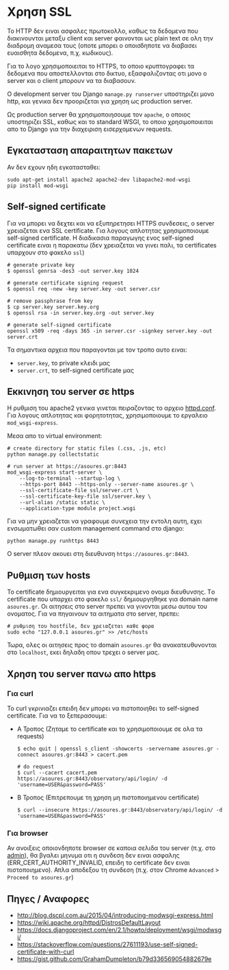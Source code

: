 # Χρηση SSL

Το HTTP δεν ειναι ασφαλες πρωτοκολλο, καθως τα δεδομενα που διακινουνται μεταξυ client και server φαινονται ως plain text σε ολη την διαδρομη αναμεσα τους (οποτε μπορει ο οποισδηποτε να διαβασει ευαισθητα δεδομενα, π.χ. κωδικους).

Για το λογο χρησιμοποιειται το HTTPS, το οποιο κρυπτογραφει τα δεδομενα που αποστελλονται στο δικτυο, εξασφαλιζοντας οτι μονο ο server και ο client μπορουν να τα διαβασουν.

Ο development server του Django `manage.py runserver` υποστηριζει μονο http, και γενικα δεν προοριζεται για χρηση ως production server.

Ως production server θα χρησιμοποιησουμε τον `apache`, ο οποιος υποστηριζει SSL, καθως και το standard WSGI, το οποιο χρησιμοποιειται απο το Django για την διαχειριση εισερχομενων requests.

## Εγκατασταση απαραιτητων πακετων

Αν δεν εχουν ηδη εγκατασταθει:

```
sudo apt-get install apache2 apache2-dev libapache2-mod-wsgi
pip install mod-wsgi
```


## Self-signed certificate

Για να μπορει να δεχτει και να εξυπηρετησει HTTPS συνδεσεις, ο server χρειαζεται ενα SSL certificate. Για λογους απλοτητας χρησιμοποιουμε self-signed certificate. Η διαδικασια παραγωγης ενος self-signed certificate ειναι η παρακατω (δεν χρειαζεται να γινει παλι, τα certificates υπαρχουν στο φακελο `ssl`)

```
# generate private key
$ openssl genrsa -des3 -out server.key 1024

# generate certificate signing request
$ openssl req -new -key server.key -out server.csr

# remove passphrase from key
$ cp server.key server.key.org
$ openssl rsa -in server.key.org -out server.key

# generate self-signed certificate
openssl x509 -req -days 365 -in server.csr -signkey server.key -out server.crt
```

Τα σημαντικα αρχεια που παραγονται με τον τροπο αυτο ειναι:
* `server.key`, το private κλειδι μας
* `server.crt`, το self-signed certificate μας

## Εκκινηση του server σε https

Η ρυθμιση του apache2 γενικα γινεται πειραζοντας το αρχειο [httpd.conf](https://wiki.apache.org/httpd/DistrosDefaultLayout). Για λογους απλοτητας και φορητοτητας, χρησιμοποιουμε το εργαλειο `mod_wsgi-express`.

Μεσα απο το virtual environment:

```
# create directory for static files (.css, .js, etc)
python manage.py collectstatic

# run server at https://asoures.gr:8443
mod_wsgi-express start-server \
    --log-to-terminal --startup-log \
    --https-port 8443 --https-only --server-name asoures.gr \
    --ssl-certificate-file ssl/server.crt \
    --ssl-certificate-key-file ssl/server.key \
    --url-alias /static static \
    --application-type module project.wsgi
```

Για να μην χρειαζεται να γραφουμε συνεχεια την εντολη αυτη, εχει ενσωματωθει σαν custom management command στο django:

```
python manage.py runhttps 8443
```

Ο server πλεον ακουει στη διευθυνση `https://asoures.gr:8443`.

## Ρυθμιση των hosts

Το certificate δημιουργειται για ενα συγκεκριμενο ονομα διευθυνσης. Τo certificate που υπαρχει στο φακελο `ssl/` δημιουργηθηκε για domain name `asoures.gr`. Οι αιτησεις στο server πρεπει να γινονται μεσω αυτου του ονοματος. Για να πηγαινουν τα αιτηματα στο server, πρεπει:

```
# ρυθμιση του hostfile, δεν χρειαζεται καθε φορα
sudo echo "127.0.0.1 asoures.gr" >> /etc/hosts
```

Τωρα, ολες οι αιτησεις προς το domain `asoures.gr` θα ανακατευθυνονται στο `localhost`, εκει δηλαδη οπου τρεχει ο server μας.

## Χρηση του server πανω απο https

### Για curl

Το curl γκρινιαζει επειδη δεν μπορει να πιστοποιηθει το self-signed certificate. Για να το ξεπερασουμε:

*   Α Τροπος (Ζηταμε το certificate και το χρησιμοποιουμε σε ολα τα requests)

    ```
    $ echo quit | openssl s_client -showcerts -servername asoures.gr -connect asoures.gr:8443 > cacert.pem

    # do request
    $ curl --cacert cacert.pem https://asoures.gr:8443/observatory/api/login/ -d 'username=USER&password=PASS'
    ```

*   Β Τροπος (Επιτρεπουμε τη χρηση μη πιστοποιημενου certificate)

    ```
    $ curl --insecure https://asoures.gr:8443/observatory/api/login/ -d 'username=USER&password=PASS'
    ```

### Για browser

Αν ανοιξεις οποιονδηποτε browser σε καποια σελιδα του server (π.χ. στο [admin](https://asoures.gr:8443/admin)), θα βγαλει μηνυμα οτι η συνδεση δεν ειναι ασφαλης (ERR_CERT_AUTHORITY_INVALID, επειδη το certificate δεν ειναι πιστοποιημενο). Απλα αποδεξου τη συνδεση (π.χ. στον Chrome `Advanced` > `Proceed to asoures.gr`)

## Πηγες / Αναφορες

* http://blog.dscpl.com.au/2015/04/introducing-modwsgi-express.html
* https://wiki.apache.org/httpd/DistrosDefaultLayout
* https://docs.djangoproject.com/en/2.1/howto/deployment/wsgi/modwsgi/
* https://stackoverflow.com/questions/27611193/use-self-signed-certificate-with-curl
* https://gist.github.com/GrahamDumpleton/b79d336569054882679e
